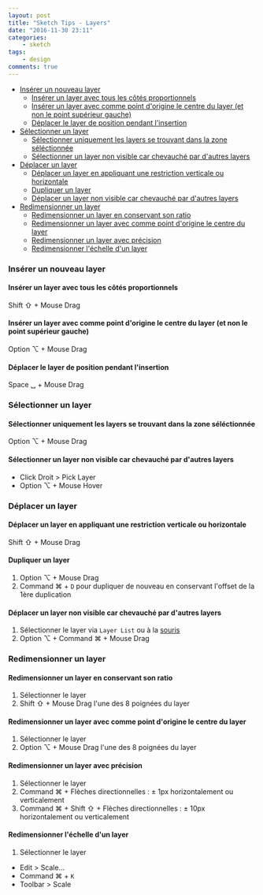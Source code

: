 ```yaml
---
layout: post
title: "Sketch Tips - Layers"
date: "2016-11-30 23:11"
categories:
    - sketch
tags:
    - design
comments: true
---
```


* [Insérer un nouveau layer](#insérer-un-nouveau-layer)
	* [Insérer un layer avec tous les côtés proportionnels](#insérer-un-layer-avec-tous-les-côtés-proportionnels)
	* [Insérer un layer avec comme point d'origine le centre du layer (et non le point supérieur gauche)](#insérer-un-layer-avec-comme-point-dorigine-le-centre-du-layer-et-non-le-point-supérieur-gauche)
	* [Déplacer le layer de position pendant l'insertion](#déplacer-le-layer-de-position-pendant-linsertion)
* [Sélectionner un layer](#sélectionner-un-layer)
	* [Sélectionner uniquement les layers se trouvant dans la zone séléctionnée](#sélectionner-uniquement-les-layers-se-trouvant-dans-la-zone-séléctionnée)
	* [Sélectionner un layer non visible car chevauché par d'autres layers](#sélectionner-un-layer-non-visible-car-chevauché-par-dautres-layers)
* [Déplacer un layer](#déplacer-un-layer)
	* [Déplacer un layer en appliquant une restriction verticale ou horizontale](#déplacer-un-layer-en-appliquant-une-restriction-verticale-ou-horizontale)
	* [Dupliquer un layer](#dupliquer-un-layer)
	* [Déplacer un layer non visible car chevauché par d'autres layers](#déplacer-un-layer-non-visible-car-chevauché-par-dautres-layers)
* [Redimensionner un layer](#redimensionner-un-layer)
	* [Redimensionner un layer en conservant son ratio](#redimensionner-un-layer-en-conservant-son-ratio)
	* [Redimensionner un layer avec comme point d'origine le centre du layer](#redimensionner-un-layer-avec-comme-point-dorigine-le-centre-du-layer)
	* [Redimensionner un layer avec précision](#redimensionner-un-layer-avec-précision)
	* [Redimensionner l'échelle d'un layer](#redimensionner-léchelle-dun-layer)

### Insérer un nouveau layer

#### Insérer un layer avec tous les côtés proportionnels

Shift ⇧ + Mouse Drag

#### Insérer un layer avec comme point d'origine le centre du layer (et non le point supérieur gauche)

Option ⌥ + Mouse Drag

#### Déplacer le layer de position pendant l'insertion

Space ␣ + Mouse Drag

### Sélectionner un layer

#### Sélectionner uniquement les layers se trouvant dans la zone séléctionnée

Option ⌥ + Mouse Drag

#### Sélectionner un layer non visible car chevauché par d'autres layers

- Click Droit > Pick Layer
- Option ⌥ + Mouse Hover

### Déplacer un layer

#### Déplacer un layer en appliquant une restriction verticale ou horizontale

Shift ⇧ + Mouse Drag

#### Dupliquer un layer

1. Option ⌥ + Mouse Drag
2. Command ⌘ + `D` pour dupliquer de nouveau en conservant l'offset de la 1ère duplication

#### Déplacer un layer non visible car chevauché par d'autres layers

1. Sélectionner le layer via `Layer List` ou à la [souris](#sélectionner-un-layer-non-visible-car-chevauché-par-dautres-layers)
2. Option ⌥ + Command ⌘ + Mouse Drag

### Redimensionner un layer

#### Redimensionner un layer en conservant son ratio

1. Sélectionner le layer
2. Shift ⇧ + Mouse Drag l'une des 8 poignées du layer

#### Redimensionner un layer avec comme point d'origine le centre du layer

1. Sélectionner le layer
2. Option ⌥ + Mouse Drag l'une des 8 poignées du layer

#### Redimensionner un layer avec précision

1. Sélectionner le layer
2. Command ⌘ + Flèches directionnelles : ± 1px horizontalement ou verticalement
3. Command ⌘ + Shift ⇧ + Flèches directionnelles : ± 10px horizontalement ou verticalement

#### Redimensionner l'échelle d'un layer

1. Sélectionner le layer
- Edit > Scale...
- Command ⌘ + `K`
- Toolbar > Scale
